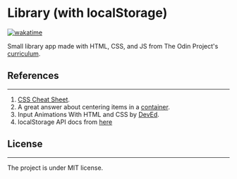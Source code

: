 # Library (with localStorage)

[![wakatime](https://wakatime.com/badge/github/YusufAbdelaziz/library-vanilla-js.svg)](https://wakatime.com/badge/github/YusufAbdelaziz/library-vanilla-js)

Small library app made with HTML, CSS, and JS from The Odin Project's [curriculum][1].

## References

---

1. [CSS Cheat Sheet][2].
2. A great answer about centering items in a [container][3].
3. Input Animations With HTML and CSS by [DevEd][4].
4. localStorage API docs from [here][5]

## License

---

The project is under MIT license.

[1]: https://www.theodinproject.com/paths/full-stack-javascript/courses/javascript/lessons/library
[2]: https://htmlcheatsheet.com/css/
[3]: https://stackoverflow.com/questions/32551291/in-css-flexbox-why-are-there-no-justify-items-and-justify-self-properties/33856609#33856609
[4]: https://www.youtube.com/watch?v=IxRJ8vplzAo&ab_channel=DevEd
[5]: https://developer.mozilla.org/en-US/docs/Web/API/Window/localStorage
